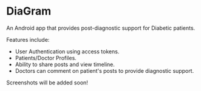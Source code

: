 # DiaGram
An Android app that provides post-diagnostic support for Diabetic patients.

Features include:

- User Authentication using access tokens.
- Patients/Doctor Profiles.
- Ability to share posts and view timeline.
- Doctors can comment on patient's posts to provide diagnostic support.

Screenshots will be added soon!

